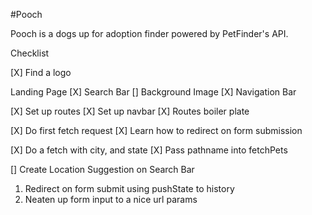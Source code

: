 #Pooch 

Pooch is a dogs up for adoption finder powered by PetFinder's API. 

Checklist

[X] Find a logo 

Landing Page 
    [X] Search Bar
    [] Background Image
    [X] Navigation Bar 

[X] Set up routes 
    [X] Set up navbar
    [X] Routes boiler plate

[X] Do first fetch request 
    [X] Learn how to redirect on form submission 

[X] Do a fetch with city, and state
[X] Pass pathname into fetchPets

[] Create Location Suggestion on Search Bar 



1. Redirect on form submit using pushState to history 
2. Neaten up form input to a nice url params 




